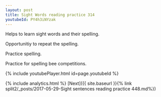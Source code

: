 ```yaml
---
layout: post
title: Sight Words reading practice 314
youtubeId: PY4h3iNYzak
---
```

 
 
Helps to learn sight words and their spelling.

Opportunitiy to repeat the spelling. 

Practice spelling. 
 
Practice for spelling bee competitions. 
 
{% include youtubePlayer.html id=page.youtubeId %}
 
 
{% include analytics.html %} 
[Next]({{ site.baseurl }}{% link  split2/_posts/2017-05-29-Sight sentences reading practice 448.md%})
 
